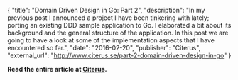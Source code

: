 {
	"title": "Domain Driven Design in Go: Part 2",
	"description": "In my previous post I announced a project I have been tinkering with lately; porting an existing DDD sample application to Go. I elaborated a bit about its background and the general structure of the application. In this post we are going to have a look at some of the implementation aspects that I have encountered so far.",
	"date": "2016-02-20",
	"publisher": "Citerus",
	"external_url": "http://www.citerus.se/part-2-domain-driven-design-in-go"
}

**Read the entire article at [Citerus](http://www.citerus.se/part-2-domain-driven-design-in-go/).**
